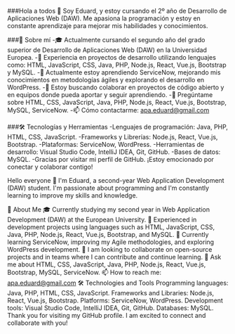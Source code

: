###Hola a todos 👋
Soy Eduard, y estoy cursando el 2º año de Desarrollo de Aplicaciones Web (DAW). Me apasiona la programación y estoy en constante aprendizaje para mejorar mis habilidades y conocimientos.

###🚀 Sobre mí
-🎓 Actualmente cursando el segundo año del grado superior de Desarrollo de Aplicaciones Web (DAW) en la Universidad Europea.
-💼 Experiencia en proyectos de desarrollo utilizando lenguajes como: HTML, JavaScript, CSS, Java, PHP, Node.js, React, Vue.js, Bootstrap y MySQL.
-🌱 Actualmente estoy aprendiendo ServiceNow, mejorando mis conocimientos en metodologías ágiles y explorando el desarrollo en WordPress.
-👯 Estoy buscando colaborar en proyectos de código abierto y en equipos donde pueda aportar y seguir aprendiendo.
-💬 Pregúntame sobre HTML, CSS, JavaScript, Java, PHP, Node.js, React, Vue.js, Bootstrap, MySQL, ServiceNow.
-📫 Cómo contactarme: apa.eduard@gmail.com

###🛠️ Tecnologías y Herramientas
-Lenguajes de programación: Java, PHP, HTML, CSS, JavaScript.
-Frameworks y Librerías: Node.js, React, Vue.js, Bootstrap.
-Plataformas: ServiceNow, WordPress.
-Herramientas de desarrollo: Visual Studio Code, IntelliJ IDEA, Git, GitHub.
-Bases de datos: MySQL.
-Gracias por visitar mi perfil de GitHub. ¡Estoy emocionado por conectar y colaborar contigo!

Hello everyone 👋
I'm Eduard, a second-year Web Application Development (DAW) student. I'm passionate about programming and I'm constantly learning to improve my skills and knowledge.

🚀 About Me
🎓 Currently studying my second year in Web Application Development (DAW) at the European University.
💼 Experienced in development projects using languages such as HTML, JavaScript, CSS, Java, PHP, Node.js, React, Vue.js, Bootstrap, and MySQL.
🌱 Currently learning ServiceNow, improving my Agile methodologies, and exploring WordPress development.
👯 I am looking to collaborate on open-source projects and in teams where I can contribute and continue learning.
💬 Ask me about HTML, CSS, JavaScript, Java, PHP, Node.js, React, Vue.js, Bootstrap, MySQL, ServiceNow.
📫 How to reach me: apa.eduard@gmail.com
🛠️ Technologies and Tools
Programming languages: Java, PHP, HTML, CSS, JavaScript.
Frameworks and Libraries: Node.js, React, Vue.js, Bootstrap.
Platforms: ServiceNow, WordPress.
Development tools: Visual Studio Code, IntelliJ IDEA, Git, GitHub.
Databases: MySQL.
Thank you for visiting my GitHub profile. I am excited to connect and collaborate with you!
